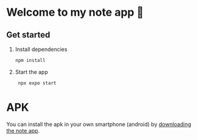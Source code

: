 # Welcome to my note app 👋

## Get started

1. Install dependencies

   ```bash
   npm install
   ```

2. Start the app

   ```bash
    npx expo start
   ```

# APK

You can install the apk in your own smartphone (android) by [downloading the note app](<./note app.apk>).
